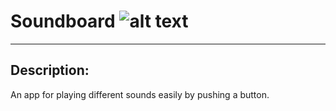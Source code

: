 # Soundboard ![alt text][logo]
[logo]: https://alexpwls.github.io/personal-blog-website/images/favicon/favicon-16x16.png "Purple dot"

---

## Description:

An app for playing different sounds easily by pushing a button.